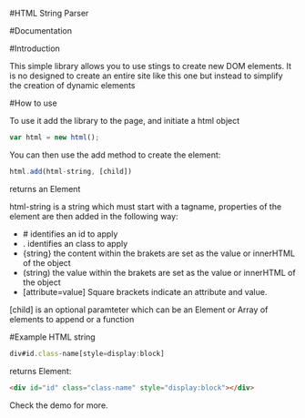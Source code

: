 #HTML String Parser

#Documentation

#Introduction

This simple library allows you to use stings to create new DOM elements. It is no designed to create an entire site like this one but instead to simplify the creation of dynamic elements

#How to use

To use it add the library to the page, and initiate a html object
```javascript
var html = new html();
```
You can then use the add method to create the element:

```javascript
html.add(html-string, [child]) 
```
returns an Element

html-string is a string which must start with a tagname, properties of the element are then added in the following way:

* &#35; identifies an id to apply
* . identifies an class to apply
* {string} the content within the brakets are set as the value or innerHTML of the object
* (string) the value within the brakets are set as the value or innerHTML of the object
* [attribute=value] Square brackets indicate an attribute and value.

[child] is an optional paramteter which can be an Element or Array of elements to append or a function

#Example HTML string

```javascript
div#id.class-name[style=display:block]
```

returns Element:

```html
<div id="id" class="class-name" style="display:block"></div>
```


Check the demo for more.

